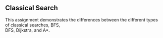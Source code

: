 ## Classical Search
This assignment demonstrates the differences between the different types of classical searches, BFS,  
DFS, Dijkstra, and A*. 